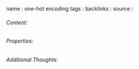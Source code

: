 name : one-hot encoding
tags : 
backlinks : 
source : 

###### Content:


###### Properties:


###### Additional Thoughts:
